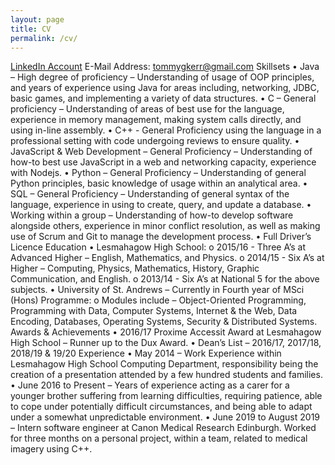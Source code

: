 ```yaml
---
layout: page
title: CV
permalink: /cv/
---
```


[LinkedIn Account][linkedIn]
E-Mail Address: tommygkerr@gmail.com
Skillsets
• Java – High degree of proficiency – Understanding of usage of OOP principles, and years of experience using
Java for areas including, networking, JDBC, basic games, and implementing a variety of data structures.
• C – General proficiency – Understanding of areas of best use for the language, experience in memory
management, making system calls directly, and using in-line assembly.
• C++ - General Proficiency using the language in a professional setting with code undergoing reviews to
ensure quality.
• JavaScript & Web Development – General Proficiency – Understanding of how-to best use JavaScript in a
web and networking capacity, experience with Nodejs.
• Python – General Proficiency – Understanding of general Python principles, basic knowledge of usage within
an analytical area.
• SQL – General Proficiency – Understanding of general syntax of the language, experience in using to create,
query, and update a database.
• Working within a group – Understanding of how-to develop software alongside others, experience in minor
conflict resolution, as well as making use of Scrum and Git to manage the development process.
• Full Driver’s Licence
Education
• Lesmahagow High School:
o 2015/16 - Three A’s at Advanced Higher – English, Mathematics, and Physics.
o 2014/15 - Six A’s at Higher – Computing, Physics, Mathematics, History, Graphic Communication,
and English.
o 2013/14 - Six A’s at National 5 for the above subjects.
• University of St. Andrews – Currently in Fourth year of MSci (Hons) Programme:
o Modules include – Object-Oriented Programming, Programming with Data, Computer Systems,
Internet & the Web, Data Encoding, Databases, Operating Systems, Security & Distributed Systems.
Awards & Achievements
• 2016/17 Proxime Accessit Award at Lesmahagow High School – Runner up to the Dux Award.
• Dean’s List – 2016/17, 2017/18, 2018/19 & 19/20
Experience
• May 2014 – Work Experience within Lesmahagow High School Computing Department, responsibility being
the creation of a presentation attended by a few hundred students and families.
• June 2016 to Present – Years of experience acting as a carer for a younger brother suffering from learning
difficulties, requiring patience, able to cope under potentially difficult circumstances, and being able to
adapt under a somewhat unpredictable environment.
• June 2019 to August 2019 – Intern software engineer at Canon Medical Research Edinburgh. Worked for
three months on a personal project, within a team, related to medical imagery using C++.

[linkedIn]: https://www.linkedin.com/in/tommy-kerr-720187174/